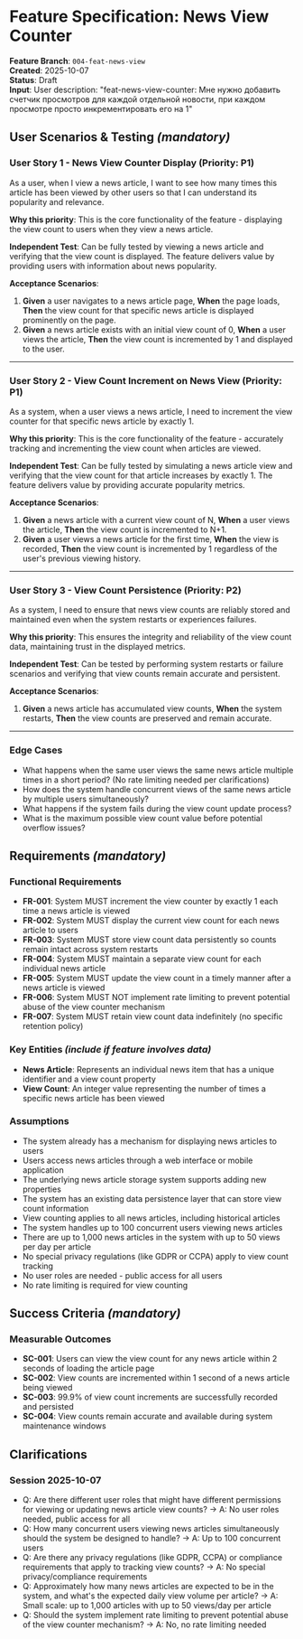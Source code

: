 # Feature Specification: News View Counter

**Feature Branch**: `004-feat-news-view`  
**Created**: 2025-10-07  
**Status**: Draft  
**Input**: User description: "feat-news-view-counter: Мне нужно добавить счетчик просмотров для каждой отдельной новости, при каждом просмотре просто инкрементировать его на 1"

## User Scenarios & Testing *(mandatory)*

<!--
  IMPORTANT: User stories should be PRIORITIZED as user journeys ordered by importance.
  Each user story/journey must be INDEPENDENTLY TESTABLE - meaning if you implement just ONE of them,
  you should still have a viable MVP (Minimum Viable Product) that delivers value.
  
  Assign priorities (P1, P2, P3, etc.) to each story, where P1 is the most critical.
  Think of each story as a standalone slice of functionality that can be:
  - Developed independently
  - Tested independently
  - Deployed independently
  - Demonstrated to users independently
-->

### User Story 1 - News View Counter Display (Priority: P1)

As a user, when I view a news article, I want to see how many times this article has been viewed by other users so that I can understand its popularity and relevance.

**Why this priority**: This is the core functionality of the feature - displaying the view count to users when they view a news article.

**Independent Test**: Can be fully tested by viewing a news article and verifying that the view count is displayed. The feature delivers value by providing users with information about news popularity.

**Acceptance Scenarios**:

1. **Given** a user navigates to a news article page, **When** the page loads, **Then** the view count for that specific news article is displayed prominently on the page.
2. **Given** a news article exists with an initial view count of 0, **When** a user views the article, **Then** the view count is incremented by 1 and displayed to the user.

---

### User Story 2 - View Count Increment on News View (Priority: P1)

As a system, when a user views a news article, I need to increment the view counter for that specific news article by exactly 1.

**Why this priority**: This is the core functionality of the feature - accurately tracking and incrementing the view count when articles are viewed.

**Independent Test**: Can be fully tested by simulating a news article view and verifying that the view count for that article increases by exactly 1. The feature delivers value by providing accurate popularity metrics.

**Acceptance Scenarios**:

1. **Given** a news article with a current view count of N, **When** a user views the article, **Then** the view count is incremented to N+1.
2. **Given** a user views a news article for the first time, **When** the view is recorded, **Then** the view count is incremented by 1 regardless of the user's previous viewing history.

---

### User Story 3 - View Count Persistence (Priority: P2)

As a system, I need to ensure that news view counts are reliably stored and maintained even when the system restarts or experiences failures.

**Why this priority**: This ensures the integrity and reliability of the view count data, maintaining trust in the displayed metrics.

**Independent Test**: Can be tested by performing system restarts or failure scenarios and verifying that view counts remain accurate and persistent.

**Acceptance Scenarios**:

1. **Given** a news article has accumulated view counts, **When** the system restarts, **Then** the view counts are preserved and remain accurate.

---

### Edge Cases

- What happens when the same user views the same news article multiple times in a short period? (No rate limiting needed per clarifications)
- How does the system handle concurrent views of the same news article by multiple users simultaneously?
- What happens if the system fails during the view count update process?
- What is the maximum possible view count value before potential overflow issues?

## Requirements *(mandatory)*

<!--
  ACTION REQUIRED: The content in this section represents placeholders.
  Fill them out with the right functional requirements.
-->

### Functional Requirements

- **FR-001**: System MUST increment the view counter by exactly 1 each time a news article is viewed
- **FR-002**: System MUST display the current view count for each news article to users
- **FR-003**: System MUST store view count data persistently so counts remain intact across system restarts
- **FR-004**: System MUST maintain a separate view count for each individual news article
- **FR-005**: System MUST update the view count in a timely manner after a news article is viewed
- **FR-006**: System MUST NOT implement rate limiting to prevent potential abuse of the view counter mechanism
- **FR-007**: System MUST retain view count data indefinitely (no specific retention policy)

### Key Entities *(include if feature involves data)*

- **News Article**: Represents an individual news item that has a unique identifier and a view count property
- **View Count**: An integer value representing the number of times a specific news article has been viewed

### Assumptions

- The system already has a mechanism for displaying news articles to users
- Users access news articles through a web interface or mobile application
- The underlying news article storage system supports adding new properties
- The system has an existing data persistence layer that can store view count information
- View counting applies to all news articles, including historical articles
- The system handles up to 100 concurrent users viewing news articles
- There are up to 1,000 news articles in the system with up to 50 views per day per article
- No special privacy regulations (like GDPR or CCPA) apply to view count tracking
- No user roles are needed - public access for all users
- No rate limiting is required for view counting

## Success Criteria *(mandatory)*

<!--
  ACTION REQUIRED: Define measurable success criteria.
  These must be technology-agnostic and measurable.
-->

### Measurable Outcomes

- **SC-001**: Users can view the view count for any news article within 2 seconds of loading the article page
- **SC-002**: View counts are incremented within 1 second of a news article being viewed
- **SC-003**: 99.9% of view count increments are successfully recorded and persisted
- **SC-004**: View counts remain accurate and available during system maintenance windows

## Clarifications

### Session 2025-10-07

- Q: Are there different user roles that might have different permissions for viewing or updating news article view counts? → A: No user roles needed, public access for all
- Q: How many concurrent users viewing news articles simultaneously should the system be designed to handle? → A: Up to 100 concurrent users
- Q: Are there any privacy regulations (like GDPR, CCPA) or compliance requirements that apply to tracking view counts? → A: No special privacy/compliance requirements
- Q: Approximately how many news articles are expected to be in the system, and what's the expected daily view volume per article? → A: Small scale: up to 1,000 articles with up to 50 views/day per article
- Q: Should the system implement rate limiting to prevent potential abuse of the view counter mechanism? → A: No, no rate limiting needed
